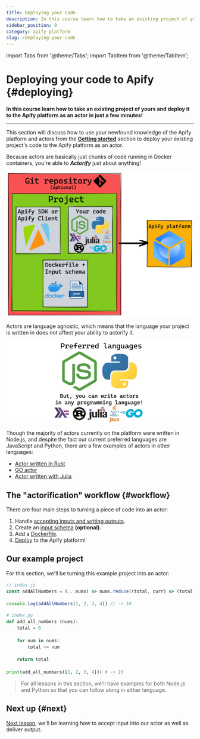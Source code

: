 ```yaml
---
title: Deploying your code
description: In this course learn how to take an existing project of yours and deploy it to the Apify platform as an actor in just a few minutes!
sidebar_position: 9
category: apify platform
slug: /deploying-your-code
---
```


import Tabs from '@theme/Tabs';
import TabItem from '@theme/TabItem';

# Deploying your code to Apify {#deploying}

**In this course learn how to take an existing project of yours and deploy it to the Apify platform as an actor in just a few minutes!**

---

This section will discuss how to use your newfound knowledge of the Apify platform and actors from the [**Getting started**](../getting_started/index.md) section to deploy your existing project's code to the Apify platform as an actor.

Because actors are basically just chunks of code running in Docker containers, you're able to **_Actorify_** just about anything!

![The deployment workflow](../../images/deployment-workflow.png)

Actors are language agnostic, which means that the language your project is written in does not affect your ability to actorify it.

![Supported languages](../../images/supported-languages.jpg)

Though the majority of actors currently on the platform were written in Node.js, and despite the fact our current preferred languages are JavaScript and Python, there are a few examples of actors in other languages:

- [Actor written in Rust](https://apify.com/lukaskrivka/rust-actor-example)
- [GO actor](https://apify.com/jirimoravcik/go-actor-example)
- [Actor written with Julia](https://apify.com/jirimoravcik/julia-actor-example)

## The "actorification" workflow {#workflow}

There are four main steps to turning a piece of code into an actor:

1. Handle [accepting inputs and writing outputs](./inputs_outputs.md).
2. Create an [input schema](./input_schema.md) **(optional)**.
3. Add a [Dockerfile](./docker_file.md).
4. [Deploy](./deploying.md) to the Apify platform!

## Our example project

For this section, we'll be turning this example project into an actor:

<Tabs groupId="main">
<TabItem value="JavaScript" label="JavaScript">

```javascript
// index.js
const addAllNumbers = (...nums) => nums.reduce((total, curr) => (total += curr));

console.log(addAllNumbers(1, 2, 3, 4)) // -> 10

```

</TabItem>
<TabItem value="Python" label="Python">

```python
# index.py
def add_all_numbers (nums):
    total = 0

    for num in nums:
        total += num

    return total

print(add_all_numbers([1, 2, 3, 4])) # -> 10

```

</TabItem>
</Tabs>

> For all lessons in this section, we'll have examples for both Node.js and Python so that you can follow along in either language.

<!-- We've pushed this code to GitHub and are ready to turn it into an actor that takes any number of integers as input, adds them all up, then stores the solution as its output. -->

## Next up {#next}

[Next lesson](./inputs_outputs.md), we'll be learning how to accept input into our actor as well as deliver output.
